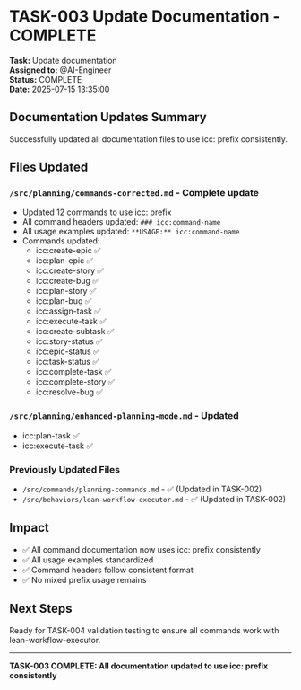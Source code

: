 # TASK-003 Update Documentation - COMPLETE

**Task:** Update documentation  
**Assigned to:** @AI-Engineer  
**Status:** COMPLETE  
**Date:** 2025-07-15 13:35:00

## Documentation Updates Summary

Successfully updated all documentation files to use icc: prefix consistently.

## Files Updated

### `/src/planning/commands-corrected.md` - Complete update
- Updated 12 commands to use icc: prefix
- All command headers updated: `### icc:command-name`
- All usage examples updated: `**USAGE:** icc:command-name`
- Commands updated:
  - icc:create-epic ✅
  - icc:plan-epic ✅  
  - icc:create-story ✅
  - icc:create-bug ✅
  - icc:plan-story ✅
  - icc:plan-bug ✅
  - icc:assign-task ✅
  - icc:execute-task ✅
  - icc:create-subtask ✅
  - icc:story-status ✅
  - icc:epic-status ✅
  - icc:task-status ✅
  - icc:complete-task ✅
  - icc:complete-story ✅
  - icc:resolve-bug ✅

### `/src/planning/enhanced-planning-mode.md` - Updated
- icc:plan-task ✅
- icc:execute-task ✅

### Previously Updated Files
- `/src/commands/planning-commands.md` - ✅ (Updated in TASK-002)
- `/src/behaviors/lean-workflow-executor.md` - ✅ (Updated in TASK-002)

## Impact

- ✅ All command documentation now uses icc: prefix consistently
- ✅ All usage examples standardized
- ✅ Command headers follow consistent format
- ✅ No mixed prefix usage remains

## Next Steps

Ready for TASK-004 validation testing to ensure all commands work with lean-workflow-executor.

---
**TASK-003 COMPLETE: All documentation updated to use icc: prefix consistently**